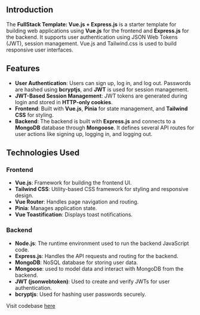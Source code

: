 ## Introduction

The **FullStack Template: Vue.js + Express.js** is a starter template for building web applications using **Vue.js** for the frontend and **Express.js** for the backend. It supports user authentication using JSON Web Tokens (JWT), session management. Vue.js and Tailwind.css is used to build responsive user interfaces. 

## Features

- **User Authentication**: Users can sign up, log in, and log out. Passwords are hashed using **bcryptjs**, and **JWT** is used for session management.
- **JWT-Based Session Management**: JWT tokens are generated during login and stored in **HTTP-only cookies**. 
- **Frontend**: Built with **Vue.js**, **Pinia** for state management, and **Tailwind CSS** for styling. 
- **Backend**: The backend is built with **Express.js** and connects to a **MongoDB** database through **Mongoose**. It defines several API routes for user actions like signing up, logging in, and logging out.


## Technologies Used

### Frontend

- **Vue.js**: Framework for building the frontend UI.
- **Tailwind CSS**: Utility-based CSS framework for styling and responsive design.
- **Vue Router**: Handles page navigation and routing.
- **Pinia**: Manages application state.
- **Vue Toastification**: Displays toast notifications.

### Backend

- **Node.js**: The runtime environment used to run the backend JavaScript code.
- **Express.js**: Handles the API requests and routing for the backend.
- **MongoDB**: NoSQL database for storing user data.
- **Mongoose**: used to model data and interact with MongoDB from the backend.
- **JWT (jsonwebtoken)**: Used to create and verify JWTs for user authentication.
- **bcryptjs**: Used for hashing user passwords securely.


Visit codebase [here](https://github.com/Abhishek-Mallick/yri/tree/main/template/FullStack/Vue(Frontend)+Express(Backend))